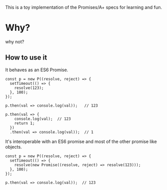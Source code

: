 This is a toy implementation of the Promises/A+ specs for learning and fun.

# Why?

why not?

## How to use it

It behaves as an ES6 Promise.

```
const p = new P((resolve, reject) => {
  setTimeout(() => {
    resolve(123);
  }, 100);
});

p.then(val => console.log(val));   // 123

p.then(val => {
    console.log(val);  // 123
    return 1;
  })
  .then(val => console.log(val));  // 1
```

It's interoperable with an ES6 promise and most of the other promise like objects.

```
const p = new P((resolve, reject) => {
  setTimeout(() => {
    resolve(new Promise((resolve, reject) => resolve(123)));
  }, 100);
});

p.then(val => console.log(val));  // 123
```

